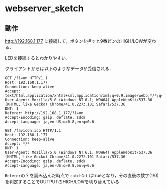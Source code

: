 # webserver_sketch

## 動作
http://192.168.1.177 に接続して，ボタンを押すと9番ピンのHIGH/LOWが変わる．

LEDを接続するとわかりやすい．

クライアントからは以下のようなデータが受信される．

	GET /?1=on HTTP/1.1
	Host: 192.168.1.177
	Connection: keep-alive
	Accept: text/html,application/xhtml+xml,application/xml;q=0.9,image/webp,*/*;q=0.8
	User-Agent: Mozilla/5.0 (Windows NT 6.1; WOW64) AppleWebKit/537.36 (KHTML, like Gecko) Chrome/41.0.2272.101 Safari/537.36
	DNT: 1
	Referer: http://192.168.1.177/?1=on
	Accept-Encoding: gzip, deflate, sdch
	Accept-Language: ja,en-US;q=0.8,en;q=0.6

	GET /favicon.ico HTTP/1.1
	Host: 192.168.1.177
	Connection: keep-alive
	Accept: */*
	DNT: 1
	User-Agent: Mozilla/5.0 (Windows NT 6.1; WOW64) AppleWebKit/537.36 (KHTML, like Gecko) Chrome/41.0.2272.101 Safari/537.36
	Accept-Encoding: gzip, deflate, sdch
	Accept-Language: ja,en-US;q=0.8,en;q=0.6

`Referer`の ? を読み込んだ時点で `catchGet` はtrueとなり，その直後の数字(1/0)を判定することでOUTPUTのHIGH/LOWを切り替えている